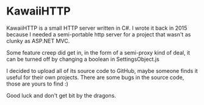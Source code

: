 # KawaiiHTTP

KawaiiHTTP is a small HTTP server written in C#. I wrote it back in 2015 because I needed a semi-portable http server for a project that wasn't as clunky as ASP.NET MVC.

Some feature creep did get in, in the form of a semi-proxy kind of deal, it can be turned off by changing a boolean in SettingsObject.js

I decided to upload all of its source code to GitHub, maybe someone finds it useful for their own projects. There are some bugs in the source code, those are yours to find :) 

Good luck and don't get bit by the dragons.

